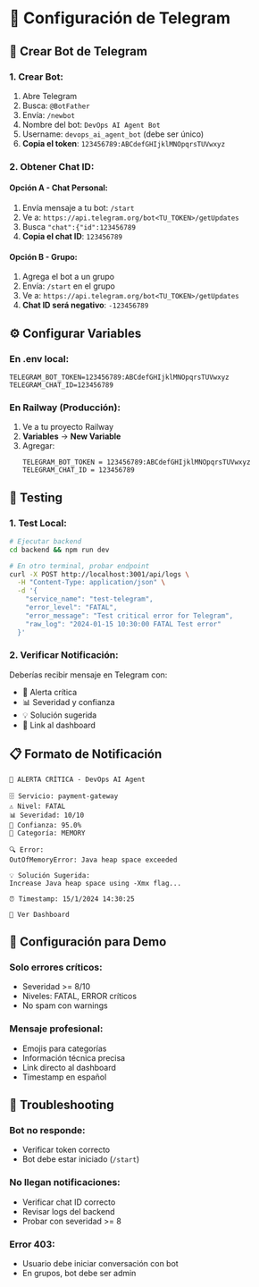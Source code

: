 # 📱 Configuración de Telegram

## 🤖 **Crear Bot de Telegram**

### **1. Crear Bot:**
1. Abre Telegram
2. Busca: `@BotFather`
3. Envía: `/newbot`
4. Nombre del bot: `DevOps AI Agent Bot`
5. Username: `devops_ai_agent_bot` (debe ser único)
6. **Copia el token**: `123456789:ABCdefGHIjklMNOpqrsTUVwxyz`

### **2. Obtener Chat ID:**

#### **Opción A - Chat Personal:**
1. Envía mensaje a tu bot: `/start`
2. Ve a: `https://api.telegram.org/bot<TU_TOKEN>/getUpdates`
3. Busca `"chat":{"id":123456789`
4. **Copia el chat ID**: `123456789`

#### **Opción B - Grupo:**
1. Agrega el bot a un grupo
2. Envía: `/start` en el grupo
3. Ve a: `https://api.telegram.org/bot<TU_TOKEN>/getUpdates`
4. **Chat ID será negativo**: `-123456789`

## ⚙️ **Configurar Variables**

### **En .env local:**
```env
TELEGRAM_BOT_TOKEN=123456789:ABCdefGHIjklMNOpqrsTUVwxyz
TELEGRAM_CHAT_ID=123456789
```

### **En Railway (Producción):**
1. Ve a tu proyecto Railway
2. **Variables** → **New Variable**
3. Agregar:
   ```
   TELEGRAM_BOT_TOKEN = 123456789:ABCdefGHIjklMNOpqrsTUVwxyz
   TELEGRAM_CHAT_ID = 123456789
   ```

## 🧪 **Testing**

### **1. Test Local:**
```bash
# Ejecutar backend
cd backend && npm run dev

# En otro terminal, probar endpoint
curl -X POST http://localhost:3001/api/logs \
  -H "Content-Type: application/json" \
  -d '{
    "service_name": "test-telegram",
    "error_level": "FATAL",
    "error_message": "Test critical error for Telegram",
    "raw_log": "2024-01-15 10:30:00 FATAL Test error"
  }'
```

### **2. Verificar Notificación:**
Deberías recibir mensaje en Telegram con:
- 🚨 Alerta crítica
- 📊 Severidad y confianza
- 💡 Solución sugerida
- 🔗 Link al dashboard

## 📋 **Formato de Notificación**

```
🚨 ALERTA CRÍTICA - DevOps AI Agent

🗄️ Servicio: payment-gateway
⚠️ Nivel: FATAL
📊 Severidad: 10/10
🎯 Confianza: 95.0%
📂 Categoría: MEMORY

🔍 Error:
OutOfMemoryError: Java heap space exceeded

💡 Solución Sugerida:
Increase Java heap space using -Xmx flag...

⏰ Timestamp: 15/1/2024 14:30:25

🔗 Ver Dashboard
```

## 🎯 **Configuración para Demo**

### **Solo errores críticos:**
- Severidad >= 8/10
- Niveles: FATAL, ERROR críticos
- No spam con warnings

### **Mensaje profesional:**
- Emojis para categorías
- Información técnica precisa
- Link directo al dashboard
- Timestamp en español

## 🔧 **Troubleshooting**

### **Bot no responde:**
- Verificar token correcto
- Bot debe estar iniciado (`/start`)

### **No llegan notificaciones:**
- Verificar chat ID correcto
- Revisar logs del backend
- Probar con severidad >= 8

### **Error 403:**
- Usuario debe iniciar conversación con bot
- En grupos, bot debe ser admin
